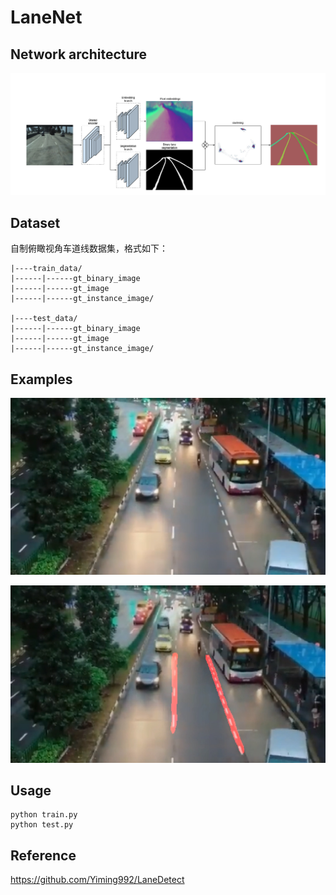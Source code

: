 # LaneNet

## Network architecture
![image](./test_images/LaneNet_Architecture.png)

## Dataset

自制俯瞰视角车道线数据集，格式如下：

```
|----train_data/
|------|------gt_binary_image
|------|------gt_image
|------|------gt_instance_image/

|----test_data/
|------|------gt_binary_image
|------|------gt_image
|------|------gt_instance_image/
```

## Examples

![](./test_result/input4.png)

![](./test_result/lanes.jpg)

## Usage
```
python train.py
python test.py
```

## Reference

https://github.com/Yiming992/LaneDetect
